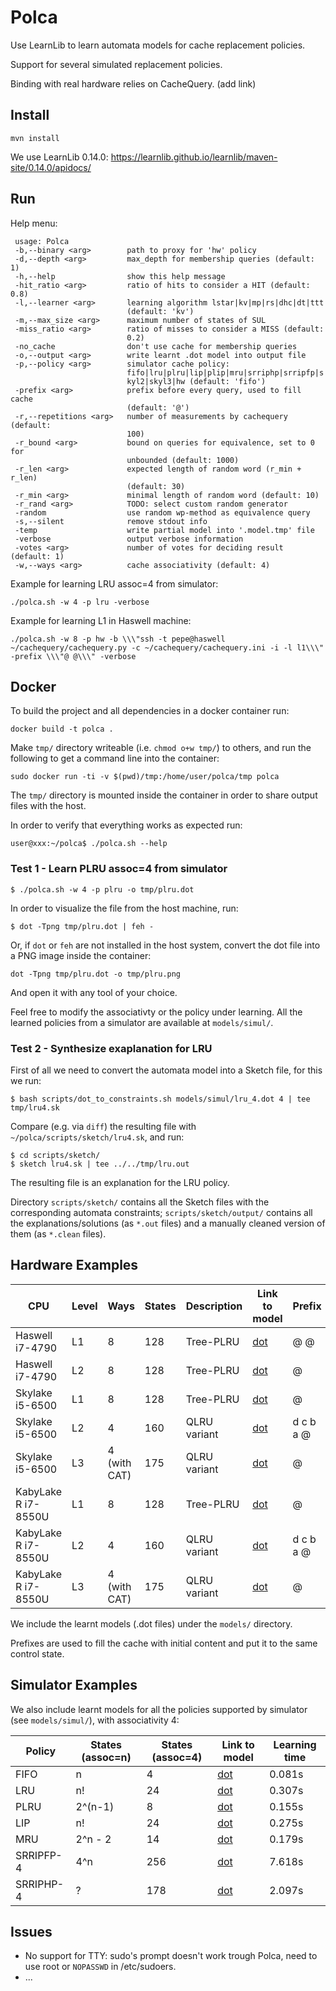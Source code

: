 # Polca

Use LearnLib to learn automata models for cache replacement policies.

Support for several simulated replacement policies.

Binding with real hardware relies on CacheQuery. (add link)

## Install

`mvn install`

We use LearnLib 0.14.0: https://learnlib.github.io/learnlib/maven-site/0.14.0/apidocs/

## Run

Help menu:

```
 usage: Polca
 -b,--binary <arg>        path to proxy for 'hw' policy
 -d,--depth <arg>         max_depth for membership queries (default: 1)
 -h,--help                show this help message
 -hit_ratio <arg>         ratio of hits to consider a HIT (default: 0.8)
 -l,--learner <arg>       learning algorithm lstar|kv|mp|rs|dhc|dt|ttt
                          (default: 'kv')
 -m,--max_size <arg>      maximum number of states of SUL
 -miss_ratio <arg>        ratio of misses to consider a MISS (default:
                          0.2)
 -no_cache                don't use cache for membership queries
 -o,--output <arg>        write learnt .dot model into output file
 -p,--policy <arg>        simulator cache policy:
                          fifo|lru|plru|lip|plip|mru|srriphp|srripfp|s
                          kyl2|skyl3|hw (default: 'fifo')
 -prefix <arg>            prefix before every query, used to fill cache
                          (default: '@')
 -r,--repetitions <arg>   number of measurements by cachequery (default:
                          100)
 -r_bound <arg>           bound on queries for equivalence, set to 0 for
                          unbounded (default: 1000)
 -r_len <arg>             expected length of random word (r_min + r_len)
                          (default: 30)
 -r_min <arg>             minimal length of random word (default: 10)
 -r_rand <arg>            TODO: select custom random generator
 -random                  use random wp-method as equivalence query
 -s,--silent              remove stdout info
 -temp                    write partial model into '.model.tmp' file
 -verbose                 output verbose information
 -votes <arg>             number of votes for deciding result (default: 1)
 -w,--ways <arg>          cache associativity (default: 4)
 ```

Example for learning LRU assoc=4 from simulator:

`./polca.sh -w 4 -p lru -verbose`

Example for learning L1 in Haswell machine:

`./polca.sh -w 8 -p hw -b \\\"ssh -t pepe@haswell ~/cachequery/cachequery.py -c ~/cachequery/cachequery.ini -i -l l1\\\" -prefix \\\"@ @\\\" -verbose`

## Docker

To build the project and all dependencies in a docker container run:

```
docker build -t polca .
```

Make `tmp/` directory writeable (i.e. `chmod o+w tmp/`) to others, and run the following to get a command line into the container:

```
sudo docker run -ti -v $(pwd)/tmp:/home/user/polca/tmp polca
```

The `tmp/` directory is mounted inside the container in order to share output files with the host.

In order to verify that everything works as expected run:

```
user@xxx:~/polca$ ./polca.sh --help
```

### Test 1 - Learn PLRU assoc=4 from simulator

```
$ ./polca.sh -w 4 -p plru -o tmp/plru.dot

```

In order to visualize the file from the host machine, run:

```
$ dot -Tpng tmp/plru.dot | feh -
```

Or, if `dot` or `feh` are not installed in the host system, convert the dot file into a PNG image inside the container:

```
dot -Tpng tmp/plru.dot -o tmp/plru.png
```

And open it with any tool of your choice.

Feel free to modify the associativty or the policy under learning. All the learned policies from a simulator are available at `models/simul/`.

### Test 2 - Synthesize exaplanation for LRU

First of all we need to convert the automata model into a Sketch file, for this we run:

```
$ bash scripts/dot_to_constraints.sh models/simul/lru_4.dot 4 | tee tmp/lru4.sk
```

Compare (e.g. via `diff`) the resulting file with `~/polca/scripts/sketch/lru4.sk`, and run:

```
$ cd scripts/sketch/
$ sketch lru4.sk | tee ../../tmp/lru.out
```

The resulting file is an explanation for the LRU policy.

Directory `scripts/sketch/` contains all the Sketch files with the corresponding automata constraints; `scripts/sketch/output/` contains all the explanations/solutions (as `*.out` files) and a manually cleaned version of them (as `*.clean` files).




## Hardware Examples

| CPU | Level | Ways | States | Description | Link to model | Prefix | HW mem queries | HW eq queries |
|--- |--- |--- |---	|--- |--- |--- |--- |--- |
| Haswell i7-4790 | L1 | 8 | 128 | Tree-PLRU | [dot](models/haswell_l1.dot) | @ @ | 3584 | 36158 |
| Haswell i7-4790 | L2 | 8 | 128 | Tree-PLRU | [dot](models/haswell_l2.dot) | @ | 3584 | 36158 |
| Skylake i5-6500 | L1 | 8 | 128 | Tree-PLRU | [dot](models/skylake_l1.dot) | @ | 3584 | 36158 |
| Skylake i5-6500 | L2 | 4 | 160 | QLRU variant | [dot](models/skylake_l2.dot) | d c b a @ | 3525 | 42225 |
| Skylake i5-6500 | L3 | 4 (with CAT) | 175 | QLRU variant | [dot](models/skylake_l3-w4.dot) | @ | 3804 | 45117 |
| KabyLake R i7-8550U | L1 | 8 | 128 | Tree-PLRU | [dot](models/kabylake_l1.dot) | @ | 3584 | 36158 |
| KabyLake R i7-8550U | L2 | 4 | 160 | QLRU variant | [dot](#missing) | d c b a @ | 3525 | 42225 |
| KabyLake R i7-8550U | L3 | 4 (with CAT) | 175 | QLRU variant | [dot](models/kabylake_l3-w4.dot) | @ | 3804 | 45117 |

We include the learnt models (.dot files) under the `models/` directory.

Prefixes are used to fill the cache with initial content and put it to the same control state.

## Simulator Examples

We also include learnt models for all the policies supported by simulator (see `models/simul/`), with associativity 4:

| Policy | States (assoc=n) | States (assoc=4) | Link to model | Learning time |
|--- |--- |--- |--- |--- |
| FIFO | n | 4 | [dot](models/simul/fifo_4.dot) | 0.081s |
| LRU | n! | 24 | [dot](models/simul/lru_4.dot) | 0.307s |
| PLRU | 2^(n-1) | 8 | [dot](models/simul/plru_4.dot) | 0.155s |
| LIP | n! | 24 | [dot](models/simul/lip_4.dot) | 0.275s |
| MRU | 2^n - 2 | 14 | [dot](models/simul/mru_4.dot) | 0.179s |
| SRRIPFP-4 | 4^n | 256 | [dot](models/simul/srripfp_4.dot) | 7.618s |
| SRRIPHP-4 | ? | 178 | [dot](models/simul/srriphp_4.dot) | 2.097s |

## Issues

* No support for TTY: sudo's prompt doesn't work trough Polca, need to use root or `NOPASSWD` in /etc/sudoers.
* ...
